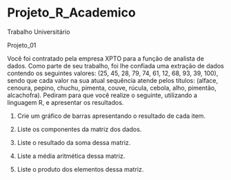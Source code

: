 # Projeto_R_Academico
Trabalho Universitário

Projeto_01

Você foi contratado pela empresa XPTO para a função de analista de dados. Como parte de seu trabalho, foi lhe confiada uma extração de dados contendo os seguintes valores: (25, 45, 28, 79, 74, 61, 12, 68, 93, 39, 100), sendo que cada valor na sua atual sequência atende pelos títulos: (alface, cenoura, pepino, chuchu, pimenta, couve, rúcula, cebola, alho, pimentão, alcachofra). Pediram para que você realize o seguinte, utilizando a linguagem R, e apresentar os resultados.


1. Crie um gráfico de barras apresentando o resultado de cada item.

2. Liste os componentes da matriz dos dados.
3. Liste o resultado da soma dessa matriz.
4. Liste a média aritmética dessa matriz.
5. Liste o produto dos elementos dessa matriz.
